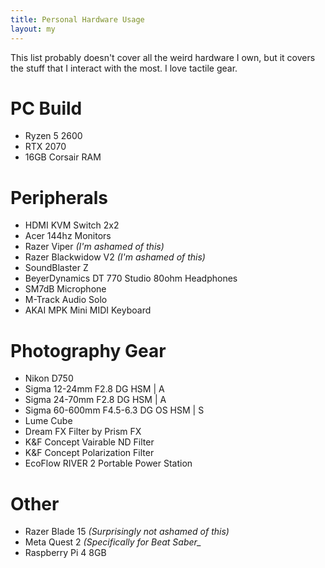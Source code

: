 ```yaml
---
title: Personal Hardware Usage
layout: my
---
```

This list probably doesn't cover all the weird hardware I own, but it covers the stuff that I interact with the most. I love tactile gear.

# PC Build
- Ryzen 5 2600
- RTX 2070
- 16GB Corsair RAM

# Peripherals
- HDMI KVM Switch 2x2
- Acer 144hz Monitors
- Razer Viper *(I'm ashamed of this)*
- Razer Blackwidow V2 *(I'm ashamed of this)*
- SoundBlaster Z
- BeyerDynamics DT 770 Studio 80ohm Headphones 
- SM7dB Microphone
- M-Track Audio Solo
- AKAI MPK Mini MIDI Keyboard

# Photography Gear
- Nikon D750
- Sigma 12-24mm F2.8 DG HSM \| A
- Sigma 24-70mm F2.8 DG HSM \| A 
- Sigma 60-600mm F4.5-6.3 DG OS HSM \| S
- Lume Cube
- Dream FX Filter by Prism FX
- K&F Concept Vairable ND Filter
- K&F Concept Polarization Filter
- EcoFlow RIVER 2 Portable Power Station

# Other
- Razer Blade 15 *(Surprisingly not ashamed of this)*
- Meta Quest 2 *(Specifically for Beat Saber_*
- Raspberry Pi 4 8GB
